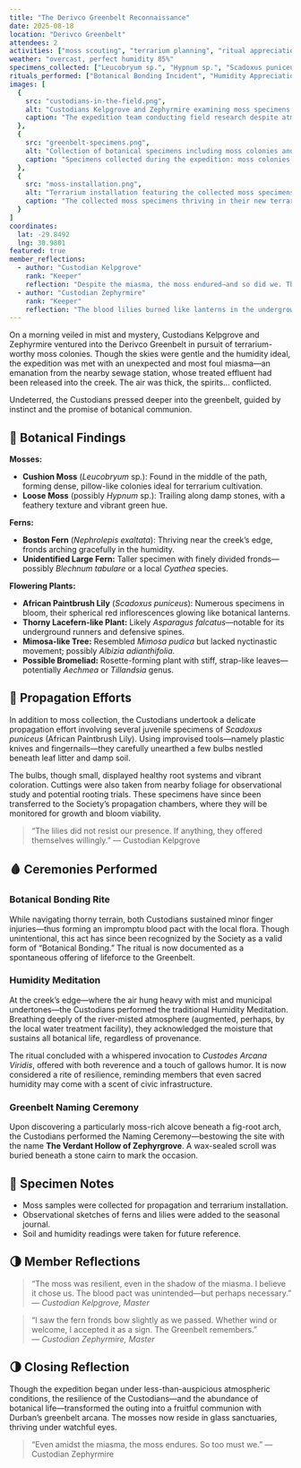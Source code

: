```yaml
---
title: "The Derivco Greenbelt Reconnaissance"
date: 2025-08-18
location: "Derivco Greenbelt"
attendees: 2
activities: ["moss scouting", "terrarium planning", "ritual appreciation", "botanical identification"]
weather: "overcast, perfect humidity 85%"
specimens_collected: ["Leucobryum sp.", "Hypnum sp.", "Scadoxus puniceus"]
rituals_performed: ["Botanical Bonding Incident", "Humidity Appreciation Walk"]
images: [
  {
    src: "custodians-in-the-field.png",
    alt: "Custodians Kelpgrove and Zephyrmire examining moss specimens in the Derivco Greenbelt",
    caption: "The expedition team conducting field research despite atmospheric challenges"
  },
  {
    src: "greenbelt-specimens.png", 
    alt: "Collection of botanical specimens including moss colonies and African Paintbrush Lily bulbs",
    caption: "Specimens collected during the expedition: moss colonies and Scadoxus puniceus bulbs"
  },
  {
    src: "moss-installation.png",
    alt: "Terrarium installation featuring the collected moss specimens in glass vessels",
    caption: "The collected moss specimens thriving in their new terrarium sanctuary"
  }
]
coordinates:
  lat: -29.8492
  lng: 30.9801
featured: true
member_reflections:
  - author: "Custodian Kelpgrove"
    rank: "Keeper"
    reflection: "Despite the miasma, the moss endured—and so did we. The cushion colonies were a quiet triumph."
  - author: "Custodian Zephyrmire"
    rank: "Keeper"
    reflection: "The blood lilies burned like lanterns in the undergrowth. I left with moss in my pockets and mystery in my heart."
---
```


On a morning veiled in mist and mystery, Custodians Kelpgrove and Zephyrmire ventured into the Derivco Greenbelt in pursuit of terrarium-worthy moss colonies. Though the skies were gentle and the humidity ideal, the expedition was met with an unexpected and most foul miasma—an emanation from the nearby sewage station, whose treated effluent had been released into the creek. The air was thick, the spirits... conflicted.

Undeterred, the Custodians pressed deeper into the greenbelt, guided by instinct and the promise of botanical communion.

## 🌱 Botanical Findings

**Mosses:**
- **Cushion Moss** (*Leucobryum* sp.): Found in the middle of the path, forming dense, pillow-like colonies ideal for terrarium cultivation.
- **Loose Moss** (possibly *Hypnum* sp.): Trailing along damp stones, with a feathery texture and vibrant green hue.

**Ferns:**
- **Boston Fern** (*Nephrolepis exaltata*): Thriving near the creek’s edge, fronds arching gracefully in the humidity.
- **Unidentified Large Fern:** Taller specimen with finely divided fronds—possibly *Blechnum tabulare* or a local *Cyathea* species.

**Flowering Plants:**
- **African Paintbrush Lily** (*Scadoxus puniceus*): Numerous specimens in bloom, their spherical red inflorescences glowing like botanical lanterns.
- **Thorny Lacefern-like Plant:** Likely *Asparagus falcatus*—notable for its underground runners and defensive spines.
- **Mimosa-like Tree:** Resembled *Mimosa pudica* but lacked nyctinastic movement; possibly *Albizia adianthifolia*.
- **Possible Bromeliad:** Rosette-forming plant with stiff, strap-like leaves—potentially *Aechmea* or *Tillandsia* genus.

## 🌺 Propagation Efforts

In addition to moss collection, the Custodians undertook a delicate propagation effort involving several juvenile specimens of *Scadoxus puniceus* (African Paintbrush Lily). Using improvised tools—namely plastic knives and fingernails—they carefully unearthed a few bulbs nestled beneath leaf litter and damp soil.

The bulbs, though small, displayed healthy root systems and vibrant coloration. Cuttings were also taken from nearby foliage for observational study and potential rooting trials. These specimens have since been transferred to the Society’s propagation chambers, where they will be monitored for growth and bloom viability.

> “The lilies did not resist our presence. If anything, they offered themselves willingly.” — Custodian Kelpgrove

## 🩸 Ceremonies Performed

### Botanical Bonding Rite
While navigating thorny terrain, both Custodians sustained minor finger injuries—thus forming an impromptu blood pact with the local flora. Though unintentional, this act has since been recognized by the Society as a valid form of “Botanical Bonding.” The ritual is now documented as a spontaneous offering of lifeforce to the Greenbelt.

### Humidity Meditation
At the creek’s edge—where the air hung heavy with mist and municipal undertones—the Custodians performed the traditional Humidity Meditation. Breathing deeply of the river-misted atmosphere (augmented, perhaps, by the local water treatment facility), they acknowledged the moisture that sustains all botanical life, regardless of provenance.

The ritual concluded with a whispered invocation to *Custodes Arcana Viridis*, offered with both reverence and a touch of gallows humor. It is now considered a rite of resilience, reminding members that even sacred humidity may come with a scent of civic infrastructure.

### Greenbelt Naming Ceremony
Upon discovering a particularly moss-rich alcove beneath a fig-root arch, the Custodians performed the Naming Ceremony—bestowing the site with the name **The Verdant Hollow of Zephyrgrove**. A wax-sealed scroll was buried beneath a stone cairn to mark the occasion.

## 🧪 Specimen Notes

- Moss samples were collected for propagation and terrarium installation.
- Observational sketches of ferns and lilies were added to the seasonal journal.
- Soil and humidity readings were taken for future reference.

## 🌗 Member Reflections

> “The moss was resilient, even in the shadow of the miasma. I believe it chose us. The blood pact was unintended—but perhaps necessary.”  
> — *Custodian Kelpgrove, Master*

> “I saw the fern fronds bow slightly as we passed. Whether wind or welcome, I accepted it as a sign. The Greenbelt remembers.”  
> — *Custodian Zephyrmire, Master*

## 🌗 Closing Reflection

Though the expedition began under less-than-auspicious atmospheric conditions, the resilience of the Custodians—and the abundance of botanical life—transformed the outing into a fruitful communion with Durban’s greenbelt arcana. The mosses now reside in glass sanctuaries, thriving under watchful eyes.

> “Even amidst the miasma, the moss endures. So too must we.” — Custodian Zephyrmire
